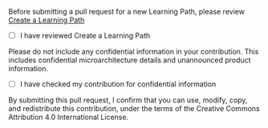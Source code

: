 
Before submitting a pull request for a new Learning Path, please review [Create a Learning Path](https://learn.arm.com//learning-paths/cross-platform/_example-learning-path/)
- [ ] I have reviewed Create a Learning Path

Please do not include any confidential information in your contribution. This includes confidential microarchitecture details and unannounced product information.
- [ ] I have checked my contribution for confidential information

By submitting this pull request, I confirm that you can use, modify, copy, and redistribute this contribution, under the terms of the Creative Commons Attribution 4.0 International License. 
